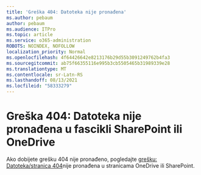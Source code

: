 ```yaml
---
title: 'Greška 404: Datoteka nije pronađena'
ms.author: pebaum
author: pebaum
ms.audience: ITPro
ms.topic: article
ms.service: o365-administration
ROBOTS: NOINDEX, NOFOLLOW
localization_priority: Normal
ms.openlocfilehash: 4f64426642e8213176b29d55b3091249762b4fa3
ms.sourcegitcommit: ab75f66355116e995b3cb5505465b31989339e28
ms.translationtype: MT
ms.contentlocale: sr-Latn-RS
ms.lasthandoff: 08/13/2021
ms.locfileid: "58333279"
---
```

# <a name="error-404-file-not-found-in-sharepoint-or-onedrive"></a>Greška 404: Datoteka nije pronađena u fascikli SharePoint ili OneDrive

Ako dobijete grešku 404 nije pronađeno, pogledajte [grešku: Datoteka/stranica 404](https://docs.microsoft.com/sharepoint/troubleshoot/administration/error-404-onedrive-sharepoint)nije pronađena u stranicama OneDrive ili SharePoint.